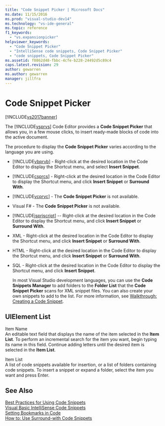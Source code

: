 ```yaml
---
title: "Code Snippet Picker | Microsoft Docs"
ms.date: 11/15/2016
ms.prod: "visual-studio-dev14"
ms.technology: "vs-ide-general"
ms.topic: reference
f1_keywords: 
  - "vs.expansionpicker"
helpviewer_keywords: 
  - "Code Snippet Picker"
  - "IntelliSense code snippets, Code Snippet Picker"
  - "code snippets, Code Snippet Picker"
ms.assetid: f0862d48-fbbc-4cfe-b228-24492d5c89c4
caps.latest.revision: 29
author: gewarren
ms.author: gewarren
manager: jillfra
---
```

# Code Snippet Picker
[!INCLUDE[vs2017banner](../../includes/vs2017banner.md)]

The [!INCLUDE[vsprvs](../../includes/vsprvs-md.md)] Code Editor provides a **Code Snippet Picker** that allows you, in a few mouse clicks, to insert ready-made blocks of code into the active document.  
  
 The procedure to display the **Code Snippet Picker** varies according to the language you are using.  
  
- [!INCLUDE[vbprvb](../../includes/vbprvb-md.md)] - Right-click at the desired location in the Code Editor to display the Shortcut menu, and select **Insert Snippet**.  
  
- [!INCLUDE[csprcs](../../includes/csprcs-md.md)] - Right-click at the desired location in the Code Editor to display the Shortcut menu, and click **Insert Snippet** or **Surround With**.  
  
- [!INCLUDE[vcprvc](../../includes/vcprvc-md.md)] - The **Code Snippet Picker** is not available.  
  
- Visual F# - The **Code Snippet Picker** is not available.  
  
- [!INCLUDE[jsprjscript](../../includes/jsprjscript-md.md)] -- Right-click at the desired location in the Code Editor to display the Shortcut menu, and click **Insert Snippet** or **Surround With**.  
  
- XML - Right-click at the desired location in the Code Editor to display the Shortcut menu, and click **Insert Snippet** or **Surround With**.  
  
- HTML - Right-click at the desired location in the Code Editor to display the Shortcut menu, and click **Insert Snippet** or **Surround With**.  
  
- SQL - Right-click at the desired location in the Code Editor to display the Shortcut menu, and click **Insert Snippet**.  
  
  In most Visual Studio development languages, you can use the **Code Snippets Manager** to add folders to the **Folder List** that the **Code Snippet Picker** scans for XML snippet files. You can also create your own snippets to add to the list. For more information, see [Walkthrough: Creating a Code Snippet](../../ide/walkthrough-creating-a-code-snippet.md).  
  
## UIElement List  
 Item Name  
 An editable text field that displays the name of the item selected in the **Item List**. To perform an incremental search for the item you want, begin typing its name in this field. Continue adding letters until the desired item is selected in the **Item List**.  
  
 Item List  
 A list of code snippets available for insertion, or a list of folders containing code snippets. To insert a snippet or expand a folder, select the item you want and press Enter.  
  
## See Also  
 [Best Practices for Using Code Snippets](../../ide/best-practices-for-using-code-snippets.md)   
 [Visual Basic IntelliSense Code Snippets](http://msdn.microsoft.com/library/ffdde4c9-8141-4906-b09b-15181357a643)   
 [Setting Bookmarks in Code](../../ide/setting-bookmarks-in-code.md)   
 [How to: Use Surround-with Code Snippets](../../ide/how-to-use-surround-with-code-snippets.md)
